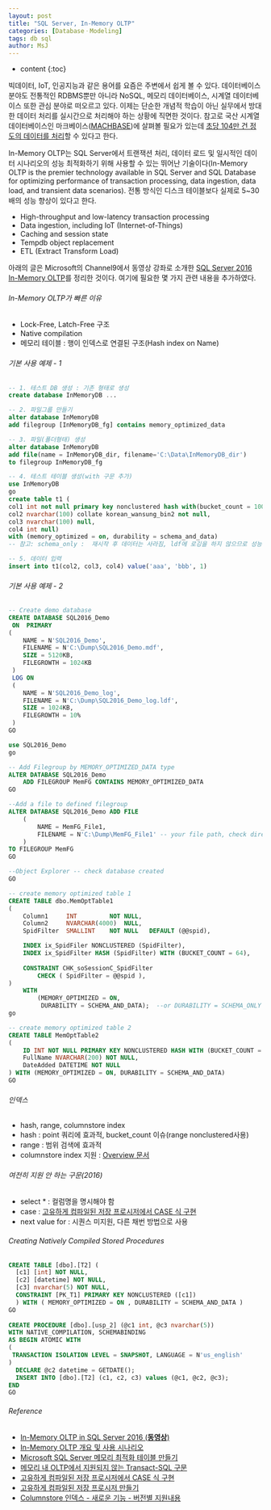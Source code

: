 ```yaml
---
layout: post
title: "SQL Server, In-Memory OLTP"
categories: [DatabaseㆍModeling]
tags: db sql
author: MsJ
---
```


* content
{:toc}

빅데이터, IoT, 인공지능과 같은 용어를 요즘은 주변에서 쉽게 볼 수 있다. 데이터베이스 분야도 전통적인 RDBMS뿐만 아니라 NoSQL, 메모리 데이터베이스, 시계열 데이터베이스 또한 관심 분야로 떠오르고 있다. 이제는 단순한 개념적 학습이 아닌 실무에서 방대한 데이터 처리를 실시간으로 처리해야 하는 상황에 직면한 것이다. 참고로 국산 시계열 데이터베이스인 마크베이스([MACHBASE](https://www.machbase.com/))에 살펴볼 필요가 있는데 [초당 104만 건 정도의 데이터를 처리](https://www.mk.co.kr/news/business/view/2020/01/90596/)할 수 있다고 한다.

In-Memory OLTP는 SQL Server에서 트랜잭션 처리, 데이터 로드 및 일시적인 데이터 시나리오의 성능 최적화하기 위해 사용할 수 있는 뛰어난 기술이다(In-Memory OLTP is the premier technology available in SQL Server and SQL Database for optimizing performance of transaction processing, data ingestion, data load, and transient data scenarios). 전통 방식인 디스크 테이블보다 실제로 5~30배의 성능 향상이 있다고 한다.

* High-throughput and low-latency transaction processing
* Data ingestion, including IoT (Internet-of-Things)
* Caching and session state
* Tempdb object replacement
* ETL (Extract Transform Load)

아래의 글은 Microsoft의 Channel9에서 동영상 강좌로 소개한 [SQL Server 2016 In-Memory OLTP]()를 정리한 것이다. 여기에 필요한 몇 가지 관련  내용을 추가하였다.





###### In-Memory OLTP가 빠른 이유

* Lock-Free, Latch-Free 구조
* Native compilation 
* 메모리 테이블 : 행이 인덱스로 연결된 구조(Hash index on Name)

###### 기본 사용 예제 - 1

```sql
-- 1. 테스트 DB 생성 : 기존 형태로 생성
create database InMemoryDB ...

-- 2. 파일그룹 만들기
alter database InMemoryDB
add filegroup [InMemoryDB_fg] contains memory_optimized_data

-- 3. 파일(폴더형태) 생성
alter database InMemoryDB
add file(name = InMemoryDB_dir, filename='C:\Data\InMemoryDB_dir')
to filegroup InMemoryDB_fg

-- 4. 테스트 테이블 생성(with 구문 추가)
use InMemoryDB
go
create table t1 (
col1 int not null primary key nonclustered hash with(bucket_count = 1000000) identity,
col2 nvarchar(100) collate korean_wansung_bin2 not null,
col3 nvarchar(100) null,
col4 int null)
with (memory_optimized = on, durability = schema_and_data)
-- 참고: schema_only :  재시작 후 데이터는 사라짐, ldf에 로깅을 하지 않으므로 성능 up

-- 5. 데이터 입력
insert into t1(col2, col3, col4) value('aaa', 'bbb', 1)
```

###### 기본 사용 예제 - 2

```sql
-- Create demo database
CREATE DATABASE SQL2016_Demo
 ON  PRIMARY
( 
    NAME = N'SQL2016_Demo', 
    FILENAME = N'C:\Dump\SQL2016_Demo.mdf', 
    SIZE = 5120KB, 
    FILEGROWTH = 1024KB 
 )
 LOG ON 
 ( 
    NAME = N'SQL2016_Demo_log', 
    FILENAME = N'C:\Dump\SQL2016_Demo_log.ldf', 
    SIZE = 1024KB, 
    FILEGROWTH = 10%
 )
GO

use SQL2016_Demo
go

-- Add Filegroup by MEMORY_OPTIMIZED_DATA type 
ALTER DATABASE SQL2016_Demo 
    ADD FILEGROUP MemFG CONTAINS MEMORY_OPTIMIZED_DATA 
GO

--Add a file to defined filegroup
ALTER DATABASE SQL2016_Demo ADD FILE
    ( 
        NAME = MemFG_File1,
        FILENAME = N'C:\Dump\MemFG_File1' -- your file path, check directory exist before executing this code
    ) 
TO FILEGROUP MemFG
GO

--Object Explorer -- check database created
GO

-- create memory optimized table 1
CREATE TABLE dbo.MemOptTable1  
(  
    Column1     INT         NOT NULL,  
    Column2     NVARCHAR(4000)  NULL,  
    SpidFilter  SMALLINT    NOT NULL   DEFAULT (@@spid),  

    INDEX ix_SpidFiler NONCLUSTERED (SpidFilter),  
    INDEX ix_SpidFilter HASH (SpidFilter) WITH (BUCKET_COUNT = 64),  
      
    CONSTRAINT CHK_soSessionC_SpidFilter  
        CHECK ( SpidFilter = @@spid ),  
)  
    WITH  
        (MEMORY_OPTIMIZED = ON,  
         DURABILITY = SCHEMA_AND_DATA);  --or DURABILITY = SCHEMA_ONLY
go  

-- create memory optimized table 2
CREATE TABLE MemOptTable2
(
    ID INT NOT NULL PRIMARY KEY NONCLUSTERED HASH WITH (BUCKET_COUNT = 10000),
    FullName NVARCHAR(200) NOT NULL, 
    DateAdded DATETIME NOT NULL
) WITH (MEMORY_OPTIMIZED = ON, DURABILITY = SCHEMA_AND_DATA)
GO
```

###### 인덱스

* hash, range, columnstore index
* hash : point 쿼리에 효과적, bucket_count 이슈(range nonclustered사용)
* range : 범위 검색에 효과적
* columnstore index 지원 : [Overview 문서](https://docs.microsoft.com/ko-kr/sql/relational-databases/indexes/columnstore-indexes-overview?view=sql-server-ver15)

###### 여전히 지원 안 하는 구문(2016)

* select * : 컬럼명을 명시해야 함
* case : [고유하게 컴파일된 저장 프로시저에서 CASE 식 구현](https://docs.microsoft.com/ko-kr/sql/relational-databases/in-memory-oltp/implementing-a-case-expression-in-a-natively-compiled-stored-procedure?view=sql-server-ver15)
* next value for : 시퀀스 미지원, 다른 채번 방법으로 사용

###### Creating Natively Compiled Stored Procedures 

```sql
CREATE TABLE [dbo].[T2] (  
  [c1] [int] NOT NULL, 
  [c2] [datetime] NOT NULL,
  [c3] nvarchar(5) NOT NULL, 
  CONSTRAINT [PK_T1] PRIMARY KEY NONCLUSTERED ([c1])  
  ) WITH ( MEMORY_OPTIMIZED = ON , DURABILITY = SCHEMA_AND_DATA )  
GO  
  
CREATE PROCEDURE [dbo].[usp_2] (@c1 int, @c3 nvarchar(5)) 
WITH NATIVE_COMPILATION, SCHEMABINDING  
AS BEGIN ATOMIC WITH  
(  
 TRANSACTION ISOLATION LEVEL = SNAPSHOT, LANGUAGE = N'us_english'  
)  
  DECLARE @c2 datetime = GETDATE();  
  INSERT INTO [dbo].[T2] (c1, c2, c3) values (@c1, @c2, @c3);  
END  
GO
```

###### Reference
* [In-Memory OLTP in SQL Server 2016 (**동영상**)](https://www.youtube.com/watch?v=l5l5eophmK4)
* [In-Memory OLTP 개요 및 사용 시나리오](https://docs.microsoft.com/ko-kr/sql/relational-databases/in-memory-oltp/overview-and-usage-scenarios?view=sql-server-ver15#high-throughput-and-low-latency-transaction-processing)
* [Microsoft SQL Server 메모리 최적화 테이블 만들기](https://riptutorial.com/sql-server/example/18846/create-memory-optimized-table)
* [메모리 내 OLTP에서 지원되지 않는 Transact-SQL 구문](https://docs.microsoft.com/ko-kr/sql/relational-databases/in-memory-oltp/transact-sql-constructs-not-supported-by-in-memory-oltp?view=sql-server-ver15)
* [고유하게 컴파일된 저장 프로시저에서 CASE 식 구현](https://docs.microsoft.com/ko-kr/sql/relational-databases/in-memory-oltp/implementing-a-case-expression-in-a-natively-compiled-stored-procedure?view=sql-server-ver15)
* [고유하게 컴파일된 저장 프로시저 만들기](https://docs.microsoft.com/ko-kr/sql/relational-databases/in-memory-oltp/creating-natively-compiled-stored-procedures?view=sql-server-ver15)
* [Columnstore 인덱스 - 새로운 기능 - 버전별 지원내용](https://docs.microsoft.com/ko-kr/sql/relational-databases/indexes/columnstore-indexes-what-s-new?view=sql-server-ver15)
